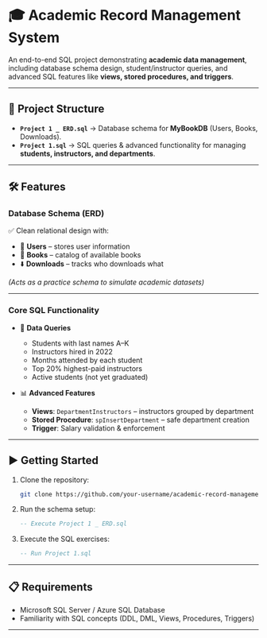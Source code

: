 # 🎓 Academic Record Management System

An end-to-end SQL project demonstrating **academic data management**, including database schema design, student/instructor queries, and advanced SQL features like **views, stored procedures, and triggers**.

---

## 📂 Project Structure

* **`Project 1 _ ERD.sql`** → Database schema for **MyBookDB** (Users, Books, Downloads).
* **`Project 1.sql`** → SQL queries & advanced functionality for managing **students, instructors, and departments**.

---

## 🛠 Features

### **Database Schema (ERD)**

✅ Clean relational design with:

* 👤 **Users** – stores user information
* 📖 **Books** – catalog of available books
* ⬇️ **Downloads** – tracks who downloads what

*(Acts as a practice schema to simulate academic datasets)*

---

### **Core SQL Functionality**

* 🔎 **Data Queries**

  * Students with last names A–K
  * Instructors hired in 2022
  * Months attended by each student
  * Top 20% highest-paid instructors
  * Active students (not yet graduated)

* 📊 **Advanced Features**

  * **Views**: `DepartmentInstructors` – instructors grouped by department
  * **Stored Procedure**: `spInsertDepartment` – safe department creation
  * **Trigger**: Salary validation & enforcement

---

## ▶️ Getting Started

1. Clone the repository:

   ```bash
   git clone https://github.com/your-username/academic-record-management-system.git
   ```

2. Run the schema setup:

   ```sql
   -- Execute Project 1 _ ERD.sql
   ```

3. Execute the SQL exercises:

   ```sql
   -- Run Project 1.sql
   ```

---

## 📋 Requirements

* Microsoft SQL Server / Azure SQL Database
* Familiarity with SQL concepts (DDL, DML, Views, Procedures, Triggers)

---

